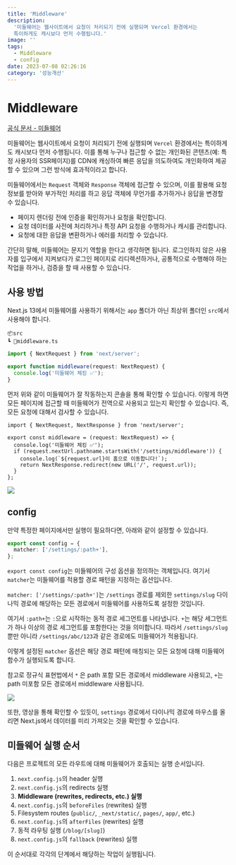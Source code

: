 ```yaml
---
title: 'Middleware'
description:
  '미들웨어는 웹사이트에서 요청이 처리되기 전에 실행되며 Vercel 환경에서는
  특이하게도 캐시보다 먼저 수행됩니다.'
image: ''
tags:
  - Middleware
  - config
date: 2023-07-08 02:26:16
category: '성능개선'
---
```


# Middleware

[공식 문서 - 미들웨어](https://nextjs.org/docs/app/building-your-application/routing/middleware)

미들웨어는 웹사이트에서 요청이 처리되기 전에 실행되며 `Vercel` 환경에서는
특이하게도 캐시보다 먼저 수행됩니다. 이를 통해 누구나 접근할 수 없는 개인화된
콘텐츠(예: 특정 사용자의 SSR페이지)를 CDN에 캐싱하여 빠른 응답을 의도하여도
개인화하여 제공할 수 있으며 그런 방식에 효과적이라고 합니다.

미들웨어에서는 `Request` 객체와 `Response` 객체에 접근할 수 있으며, 이를 활용해
요청 정보를 받아와 부가적인 처리를 하고 응답 객체에 무언가를 추가하거나 응답을
변경할 수 있습니다.

- 페이지 렌더링 전에 인증을 확인하거나 요청을 확인합니다.
- 요청 데이터를 사전에 처리하거나 특정 API 요청을 수행하거나 캐시를 관리합니다.
- 요청에 대한 응답을 변환하거나 에러를 처리할 수 있습니다.

간단히 말해, 미들웨어는 문지기 역할을 한다고 생각하면 됩니다. 로그인하지 않은
사용자를 입구에서 지켜보다가 로그인 페이지로 리디렉션하거나, 공통적으로 수행해야
하는 작업을 하거나, 검증을 할 때 사용할 수 있습니다.

## 사용 방법

Next.js 13에서 미들웨어를 사용하기 위해서는 `app` 폴더가 아닌 최상위 폴더인
`src`에서 사용해야 합니다.

```
📦src
┗ 📜middleware.ts
```

```ts
import { NextRequest } from 'next/server';

export function middleware(request: NextRequest) {
  console.log('미들웨어 체킹 ✅');
}
```

먼저 위와 같이 미들웨어가 잘 작동하는지 콘솔을 통해 확인할 수 있습니다. 이렇게
하면 모든 페이지에 접근할 때 미들웨어가 전역으로 사용되고 있는지 확인할 수
있습니다. 즉, 모든 요청에 대해서 검사할 수 있습니다.

```tsx
import { NextRequest, NextResponse } from 'next/server';

export const middleware = (request: NextRequest) => {
  console.log('미들웨어 체킹 ✅');
  if (request.nextUrl.pathname.startsWith('/settings/middleware')) {
    console.log(`${request.url}이 홈으로 이동합니다!`);
    return NextResponse.redirect(new URL('/', request.url));
  }
};
```

![](https://i.imgur.com/mtLmbfn.gif)

## config

만약 특정한 페이지에서만 실행이 필요하다면, 아래와 같이 설정할 수 있습니다.

```ts
export const config = {
  matcher: ['/settings/:path+'],
};
```

`export const config`는 미들웨어의 구성 옵션을 정의하는 객체입니다. 여기서
`matcher`는 미들웨어를 적용할 경로 패턴을 지정하는 옵션입니다.

`matcher: ['/settings/:path+']`는 `/settings` 경로를 제외한 `settings/slug`
다이나믹 경로에 해당하는 모든 경로에서 미들웨어를 사용하도록 설정한 것입니다.

여기서 `:path+`는 `:`으로 시작하는 동적 경로 세그먼트를 나타냅니다. `+`는 해당
세그먼트가 하나 이상의 경로 세그먼트를 포함한다는 것을 의미합니다. 따라서
`/settings/slug`뿐만 아니라 `/settings/abc/123`과 같은 경로에도 미들웨어가
적용됩니다.

이렇게 설정된 `matcher` 옵션은 해당 경로 패턴에 매칭되는 모든 요청에 대해
미들웨어 함수가 실행되도록 합니다.

참고로 정규식 표현법에서 `*` 은 path 포함 모든 경로에서 middleware 사용되고,
`+`는 path 미포함 모든 경로에서 middleware 사용됩니다.

![](https://i.imgur.com/WTkbhwA.gif)

또한, 영상을 통해 확인할 수 있듯이, `settings` 경로에서 다이나믹 경로에 마우스를
올리면 Next.js에서 데이터를 미리 가져오는 것을 확인할 수 있습니다.

## 미들웨어 실행 순서

다음은 프로젝트의 모든 라우트에 대해 미들웨어가 호출되는 실행 순서입니다.

1. `next.config.js`의 header 실행
2. `next.config.js`의 redirects 실행
3. **Middleware (rewrites, redirects, etc.) 실행**
4. `next.config.js`의 `beforeFiles` (rewrites) 실행
5. Filesystem routes (`public/`, `_next/static/`, `pages/`, `app/`, etc.)
6. `next.config.js`의 `afterFiles` (rewrites) 실행
7. 동적 라우팅 실행 (`/blog/[slug]`)
8. `next.config.js`의 `fallback` (rewrites) 실행

이 순서대로 각각의 단계에서 해당하는 작업이 실행됩니다.
